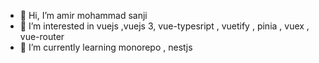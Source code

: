 - 👋 Hi, I’m amir mohammad sanji
- 👀 I’m interested in vuejs ,vuejs 3, vue-typesript , vuetify , pinia , vuex , vue-router 
- 🌱 I’m currently learning monorepo , nestjs
